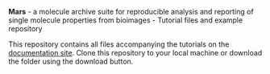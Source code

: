 **Mars** - a molecule archive suite for reproducible analysis and reporting of single molecule properties from bioimages - Tutorial files and example repository

This repository contains all files accompanying the tutorials on the [documentation site](https://duderstadt-lab.github.io/mars-docs/). Clone this repository to your local machine or download the folder using the download button.
